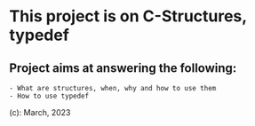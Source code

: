 # This project is on C-Structures, typedef #

## Project aims at answering the following: ##
	- What are structures, when, why and how to use them
	- How to use typedef
(c): March, 2023
